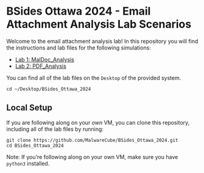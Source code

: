 # BSides Ottawa 2024 - Email Attachment Analysis Lab Scenarios

Welcome to the email attachment analysis lab! In this repository you will find the instructions and lab files for the following simulations:

- [Lab 1: MalDoc_Analysis](https://github.com/MalwareCube/BSides_Ottawa_2024/tree/main/MalDoc_Analysis)
- [Lab 2: PDF_Analysis](https://github.com/MalwareCube/BSides_Ottawa_2024/tree/main/PDF_Analysis)

You can find all of the lab files on the `Desktop` of the provided system.

```
cd ~/Desktop/BSides_Ottawa_2024
```

## Local Setup
If you are following along on your *own* VM, you can clone this repository, including all of the lab files by running:

```
git clone https://github.com/MalwareCube/BSides_Ottawa_2024.git
cd BSides_Ottawa_2024
```

Note: If you're following along on your own VM, make sure you have `python3` installed.
